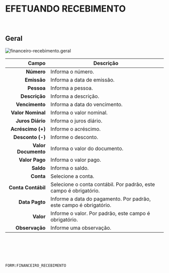 # EFETUANDO RECEBIMENTO
<br>

## Geral
![financeiro-recebimento.geral](https://raw.githubusercontent.com/netforcews/docs-siscom/master/geral/imagens/financeiro-recebimento.geral.png)

Campo | Descrição
--:|---
**Número** | Informa o número.
**Emissão** | Informa a data de emissão.
**Pessoa** | Informa a pessoa.
**Descrição** | Informa a descrição.
**Vencimento** | Informa a data do vencimento.
**Valor Nominal** | Informa o valor nominal.
**Juros Diário** | Informa o juros diário.
**Acréscimo (+)** | Informe o acréscimo.
**Desconto (-)** | Informe o desconto.
**Valor Documento** | Informa o valor do documento.
**Valor Pago** | Informa o valor pago.
**Saldo** | Informa o saldo.
**Conta** | Selecione a conta.
**Conta Contábil** | Selecione o conta contábil. Por padrão, este campo é obrigatório.
**Data Pagto** | Informe a data do pagamento. Por padrão, este campo é obrigatório.
**Valor** | Informe o valor. Por padrão, este campo é obrigatório.
**Observação** | Informe uma observação.
<br>
<br>
<br>
<br>

```FORM:FINANCEIRO_RECEBIMENTO```
